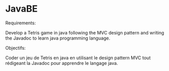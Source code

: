 # JavaBE

Requirements:

Develop a Tetris game in java following the MVC design pattern and writing the Javadoc to learn java programming language.

Objectifs:

Coder un jeu de Tetris en java en utilisant le design pattern MVC tout rédigeant la Javadoc pour apprendre le langage java.
